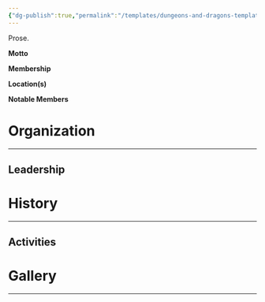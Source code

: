 ```yaml
---
{"dg-publish":true,"permalink":"/templates/dungeons-and-dragons-templates/faction-template/"}
---
```


Prose.

**Motto**

**Membership**

**Location(s)**

**Notable Members**
# Organization
---
## Leadership
# History
---
## Activities
# Gallery
---